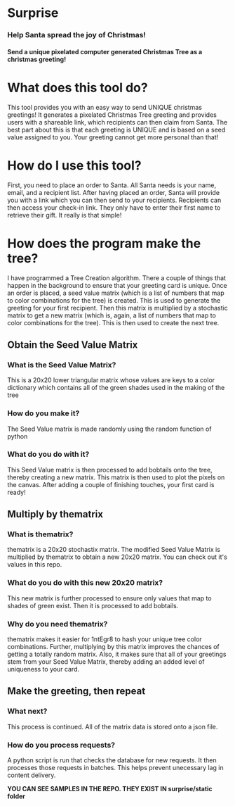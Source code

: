 # Surprise
### Help Santa spread the joy of Christmas!
#### Send a unique pixelated computer generated Christmas Tree as a christmas greeting!

# What does this tool do?

This tool provides you with an easy way to send UNIQUE christmas greetings! It generates a pixelated Christmas Tree greeting and provides users with a shareable link, which recipients can then claim from Santa. The best part about this is that each 
greeting is UNIQUE and is based on a seed value assigned to you. Your greeting cannot get more personal than that!

# How do I use this tool?

First, you need to place an order to Santa. All Santa needs is your name, email, and a recipient list. After having placed an order, Santa will provide you with a link which you can then send to your recipients. Recipients can then access your check-in link. They only have to enter their first name to retrieve their gift. It really is that simple!

# How does the program make the tree?

I have programmed a Tree Creation algorithm. There a couple of things that happen in the background to ensure that your greeting card is unique. Once an order is placed, a seed value matrix (which is a list of numbers that map to color combinations for the tree) is created. This is used to generate the greeting for your first recipient. Then this matrix is multiplied by a stochastic matrix to get a new matrix (which is, again, a list of numbers that map to color combinations for the tree). This is then used to create the next tree.

## Obtain the Seed Value Matrix
### What is the Seed Value Matrix?
This is a 20x20 lower triangular matrix whose values are keys to a color dictionary which contains all of the green shades used in the making of the tree
### How do you make it?
The Seed Value matrix is made randomly using the random function of python
### What do you do with it?
This Seed Value matrix is then processed to add bobtails onto the tree, thereby creating a new matrix. This matrix is then used to plot the pixels on the canvas. After adding a couple of finishing touches, your first card is ready!

## Multiply by thematrix
### What is thematrix?
thematrix is a 20x20 stochastix matrix. The modified Seed Value Matrix is multiplied by thematrix to obtain a new 20x20 matrix. You can check out it's values in this repo.
### What do you do with this new 20x20 matrix?
This new matrix is further processed to ensure only values that map to shades of green exist. Then it is processed to add bobtails.
### Why do you need thematrix?
thematrix makes it easier for 1ntEgr8 to hash your unique tree color combinations. Further, multiplying by this matrix improves the chances of getting a totally random matrix. Also, it makes sure that all of your greetings stem from your Seed Value Matrix, thereby adding an added level of uniqueness to your card.

## Make the greeting, then repeat
### What next?
This process is continued. All of the matrix data is stored onto a json file.
### How do you process requests?
A python script is run that checks the database for new requests. It then processes those requests in batches. This helps prevent unecessary lag in content delivery.


**YOU CAN SEE SAMPLES IN THE REPO. THEY EXIST IN surprise/static folder**

